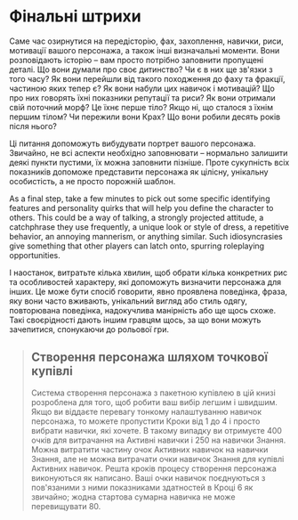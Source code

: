 # Фінальні штрихи

Саме час озирнутися на передісторію, фах, захоплення, навички, риси, мотивації вашого персонажа, а також інші визначальні моменти. Вони розповідають історію – вам просто потрібно заповнити пропущені деталі. Що вони думали про своє дитинство? Чи є в них ще зв'язки з того часу? Як вони перейшли від такого походження до фаху та фракції, частиною яких тепер є? Як вони набули цих навичок і мотивацій? Що про них говорять їхні показники репутації та риси? Як вони отримали свій поточний морф? Це їхнє перше тіло? Якщо ні, що сталося з їхнім першим тілом? Чи пережили вони Крах? Що вони робили десять років після нього?

Ці питання допоможуть вибудувати портрет вашого персонажа. Звичайно, не всі аспекти необхідно заповнювати – нормально залишити деякі пункти пустими, їх можна заповнити пізніше. Проте сукупність всіх показників допоможе представити персонажа як цілісну, унікальну особистість, а не просто порожній шаблон.

As a final step, take a few minutes to pick out some specific identifying features and personality quirks that will help you define the character to others. This could be a way of talking, a strongly projected attitude, a catchphrase they use frequently, a unique look or style of dress, a repetitive behavior, an annoying mannerism, or anything similar. Such idiosyncrasies give something that other players can latch onto, spurring roleplaying opportunities.

І наостанок, витратьте кілька хвилин, щоб обрати кілька конкретних рис та особливостей характеру, які допоможуть визначити персонажа для інших. Це може бути спосіб говорити, явно проявлена поведінка, фраза, яку вони часто вживають, унікальний вигляд або стиль одягу, повторювана поведінка, надокучлива манірність або ще щось схоже. Такі своєрідності дають іншим гравцям щось, за що вони можуть зачепитися, спонукаючи до рольової гри.

<blockquote>

## Створення персонажа шляхом точкової купівлі

Система створення персонажа з пакетною купівлею в цій книзі розроблена для того, щоб робити ваш вибір легшим і швидшим. Якщо ви віддаєте перевагу тонкому налаштуванню навичок персонажа, то можете пропустити Кроки від 1 до 4 і просто вибрати навички, які хочете. В такому випадку ви отримуєте 400 очків для витрачання на Активні навички і 250 на навички Знання. Можна витратити частину очок Активних навичок на навички Знання, але не можна витрачати очки навичок Знання для купівлі Активних навичок. Решта кроків процесу створення персонажа виконуються як написано. Ваші очки навичок поєднуються з пов'язаними з ними показниками здатностей в Кроці 6 як звичайно; жодна стартова сумарна навичка не може перевищувати 80.

</blockquote>
